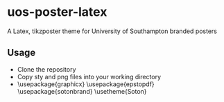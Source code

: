 # uos-poster-latex
A Latex, tikzposter theme for University of Southampton branded posters

## Usage
- Clone the repository
- Copy sty and png files into your working directory
- \usepackage{graphicx} \usepackage{epstopdf} \usepackage{sotonbrand} \usetheme{Soton}
